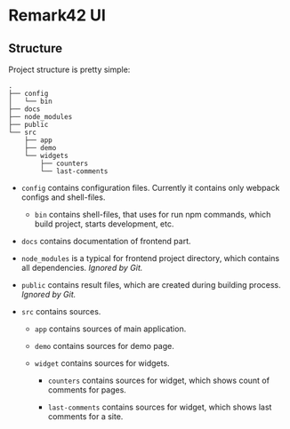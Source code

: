 # Remark42 UI

## Structure

Project structure is pretty simple:

```
.
├── config
│   └── bin
├── docs
├── node_modules
├── public
└── src
    ├── app
    ├── demo
    └── widgets
        ├── counters
        └── last-comments
```

* `config` contains configuration files.
  Currently it contains only webpack configs and shell-files.
  
  * `bin` contains shell-files, that uses for run npm commands,
    which build project, starts development, etc.
    
* `docs` contains documentation of frontend part.

* `node_modules` is a typical for frontend project directory,
  which contains all dependencies. _Ignored by Git._
  
* `public` contains result files, 
  which are created during building process. _Ignored by Git._
  
* `src` contains sources.

  * `app` contains sources of main application.
  
  * `demo` contains sources for demo page.
  
  * `widget` contains sources for widgets.
  
    * `counters` contains sources for widget,
      which shows count of comments for pages.
      
    * `last-comments` contains sources for widget,
      which shows last comments for a site.
